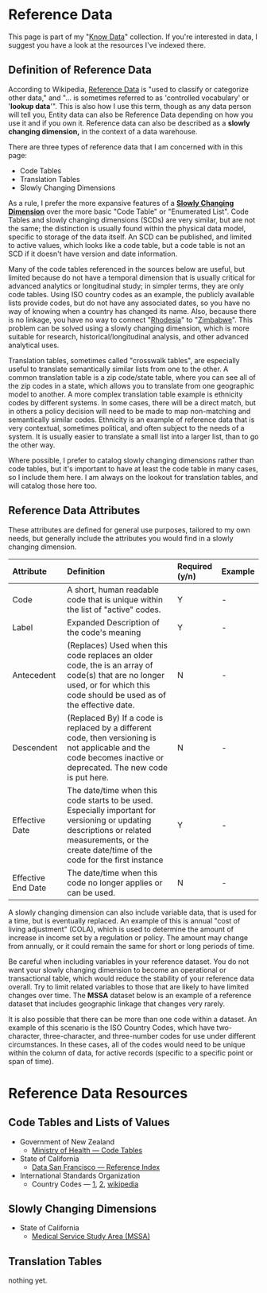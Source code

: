 # Reference Data
This page is part of my "[Know Data](https://bit.ly/know-data)" collection. If you're interested in data, I suggest you have a look
at the resources I've indexed there.


## Definition of Reference Data
According to Wikipedia, [Reference Data](https://en.wikipedia.org/wiki/Reference_data) is "used to classify or categorize other data," 
and "... is sometimes referred to as 'controlled vocabulary' or '**lookup data**'". This is also how I use this term, though as any data 
person will tell you, Entity data can also be Reference Data depending on how you use it and if you own it. Reference data can also
be described as a **slowly changing dimension,** in the context of a data warehouse.

There are three types of reference data that I am concerned with in this page:

* Code Tables
* Translation Tables
* Slowly Changing Dimensions

As a rule, I prefer the more expansive features of a **[Slowly Changing Dimension](https://en.wikipedia.org/wiki/Slowly_changing_dimension)**
over the more basic "Code Table" or "Enumerated List". Code Tables and slowly changing dimensions (SCDs) are very similar, but are not the same;
the distinction is usually found within the physical data model, specific to storage of the data itself. An SCD can be published, and limited
to active values, which looks like a code table, but a code table is not an SCD if it doesn't have version and date information.

Many of the code tables referenced in the sources below are useful, but limited because do not have a temporal dimension that is usually 
critical for advanced analytics or longitudinal study; in simpler terms, they are only code tables. Using ISO country codes as an example, 
the publicly available lists provide codes, but do not have any associated dates, so you have no way of
knowing when a country has changed its name. Also, because there is no linkage, you have no way to connect 
"[Rhodesia](https://en.wikipedia.org/wiki/Rhodesia)" to "[Zimbabwe](https://en.wikipedia.org/wiki/Zimbabwe)". This problem can be solved 
using a slowly changing dimension, which is more suitable for research, historical/longitudinal analysis, and other advanced analytical 
uses.

Translation tables, sometimes called "crosswalk tables", are especially useful to translate semantically
similar lists from one to the other. A common translation table is a zip code/state table, where you can see all of the zip codes in a state, 
which allows you to translate from one geographic model to another. A more complex translation table example is ethnicity codes by different
systems. In some cases, there will be a direct match, but in others a policy decision will need to be made to map non-matching and semantically
similar codes. Ethnicity is an example of reference data that is very contextual, sometimes political, and often subject to the needs of
a system. It is usually easier to translate a small list into a larger list, than to go the other way.


Where possible, I prefer to catalog slowly changing dimensions rather than code tables, but it's important to have at least the code table
in many cases, so I include them here. I am always on the lookout for translation tables, and will catalog those here too.

## Reference Data Attributes
These attributes are defined for general use purposes, tailored to my own needs, but generally include the attributes you would
find in a slowly changing dimension.

|Attribute|Definition|Required (y/n)|Example|
|:--------|:---------|:-------------|:------|
|Code|A short, human readable code that is unique within the list of "active" codes.|Y| - |
|Label|Expanded Description of the code's meaning|Y| - |
|Antecedent|(Replaces) Used when this code replaces an older code, the is an array of code(s) that are no longer used, or for which this code should be used as of the effective date.|N| - |
|Descendent|(Replaced By) If a code is replaced by a different code, then versioning is not applicable and the code becomes inactive or deprecated. The new code is put here. |N| - |
|Effective Date|The date/time when this code starts to be used. Especially important for versioning or updating descriptions or related measurements, or the create date/time of the code for the first instance|Y| - |
|Effective End Date|The date/time when this code no longer applies or can be used.|N| - |

A slowly changing dimension can also include variable data, that is used for a time, but is eventually replaced. An example 
of this is annual "cost of living adjustment" (COLA), which is used to determine the amount of increase in income set by a
regulation or policy. The amount may change from annually, or it could remain the same for short or long periods of time.

Be careful when including variables in your reference dataset. You do not want your slowly changing dimension to become an operational or transactional
table, which would reduce the stability of your reference data overall. Try to limit related variables to those that are likely to have limited changes
over time. The **MSSA** dataset below is an example of a reference dataset that includes geographic linkage that changes very rarely.

It is also possible that there can be more than one code within a dataset. An example of this scenario is the ISO Country Codes, which have two-character,
three-character, and three-number codes for use under different circumstances. In these cases, all of the codes would need to be unique within the column
of data, for active records (specific to a specific point or span of time).

# Reference Data Resources
## Code Tables and Lists of Values

* Government of New Zealand
  * [Ministry of Health — Code Tables](https://www.health.govt.nz/nz-health-statistics/data-references/code-tables)
* State of California
  * [Data San Francisco — Reference Index](https://datasf.gitbook.io/draft-publishing-standards/appendix/reference-index)
* International Standards Organization
  * Country Codes — [1](https://www.iso.org/iso-3166-country-codes.html), [2](https://www.iso.org/obp/ui/#search0), [wikipedia](https://en.wikipedia.org/wiki/List_of_ISO_3166_country_codes)
  
## Slowly Changing Dimensions 

* State of California
  * [Medical Service Study Area (MSSA)](https://data.chhs.ca.gov/dataset/mssa-detail)


## Translation Tables
nothing yet.
